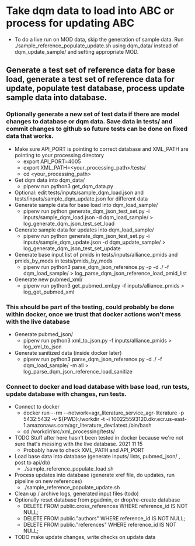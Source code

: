 # Take dqm data to load into ABC or process for updating ABC

- To do a live run on MOD data, skip the generation of sample data.  Run ./sample_reference_populate_update.sh using dqm_data/ instead of dqm_update_sample/ and setting appropriate MOD.

## Generate a test set of reference data for base load, generate a test set of reference data for update, populate test database, process update sample data into database.

### Optionally generate a new set of test data if there are model changes to database or dqm data.  Save data in tests/ and commit changes to github so future tests can be done on fixed data that works.

- Make sure API_PORT is pointing to correct database and XML_PATH are pointing to your processing directory
  - export API_PORT=4005
  - export XML_PATH=<your_processing_path>/tests/
  - cd <your_processing_path>
- Get dqm data into dqm_data/
  - pipenv run python3 get_dqm_data.py
- Optional: edit  tests/inputs/sample_dqm_load.json  and  tests/inputs/sample_dqm_update.json  for different data
- Generate sample data for base load into dqm_load_sample/
  - pipenv run python generate_dqm_json_test_set.py -i inputs/sample_dqm_load.json -d dqm_load_sample/ > log_generate_dqm_json_test_set_load
- Generate sample data for updates into dqm_load_sample/
  - pipenv run python generate_dqm_json_test_set.py -i inputs/sample_dqm_update.json -d dqm_update_sample/ > log_generate_dqm_json_test_set_update
- Generate base input list of pmids in tests/inputs/alliance_pmids and pmids_by_mods in tests/pmids_by_mods
  - pipenv run python3 parse_dqm_json_reference.py -p -d ./ -f dqm_load_sample/ > log_parse_dqm_json_reference_load_pmid_list
- Generate new pubmed_xml/
  - pipenv run python3 get_pubmed_xml.py -f inputs/alliance_pmids > log_get_pubmed_xml

### This should be part of the testing, could probably be done within docker, once we trust that docker actions won't mess with the live database

- Generate pubmed_json/
  - pipenv run python3 xml_to_json.py -f inputs/alliance_pmids > log_xml_to_json
- Generate sanitized data (inside docker later)
  - pipenv run python3 parse_dqm_json_reference.py -d ./ -f dqm_load_sample/ -m all > log_parse_dqm_json_reference_load_sanitize

### Connect to docker and load database with base load, run tests, update database with changes, run tests.

- Connect to docker
  - docker run --rm --network=agr_literature_service_agr-literature -p 5432:5432 -v ${PWD}:/workdir -t -i 100225593120.dkr.ecr.us-east-1.amazonaws.com/agr_literature_dev:latest /bin/bash
  - cd /workdir/src/xml_processing/tests/
- TODO Stuff after here hasn't been tested in docker because we're not sure that's messing with the live database.  2021 11 15
  - Probably have to check XML_PATH and API_PORT
- Load base data into database (generate inputs/ lists, pubmed_json/ , post to api/db)
  - ./sample_reference_populate_load.sh
- Process updates into database (generate xref file, do updates, run pipeline on new references)
  - ./sample_reference_populate_update.sh
- Clean up / archive logs, generated input files (todo)
- Optionally reset database from pgadmin, or drop/re-create database
  - DELETE FROM public.cross_references WHERE reference_id IS NOT NULL;
  - DELETE FROM public."authors" WHERE reference_id IS NOT NULL;
  - DELETE FROM public."references" WHERE reference_id IS NOT NULL;
- TODO make update changes, write checks on update data
